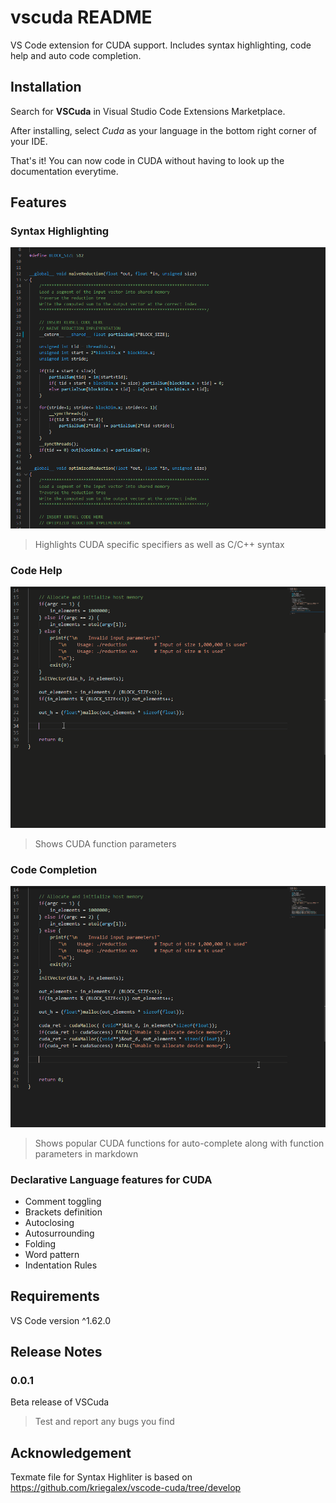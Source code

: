 # vscuda README

VS Code extension for CUDA support. Includes syntax highlighting, code help and auto code completion.  

## Installation 

Search for __VSCuda__ in Visual Studio Code Extensions Marketplace. 

After installing, select _Cuda_ as your language in the bottom right corner of your IDE. 

That's it! You can now code in CUDA without having to look up the documentation everytime. 

## Features

### Syntax Highlighting

![Syntax Highlighting](./gifs/syntax_highlight.PNG)

> Highlights CUDA specific specifiers as well as C/C++ syntax


### Code Help

![Code Help](./gifs/code-help.gif)

> Shows CUDA function parameters 

### Code Completion

![Code Completion](./gifs/code-completion.gif)

> Shows popular CUDA functions for auto-complete along with function parameters in markdown

### Declarative Language features for CUDA

- Comment toggling
- Brackets definition
- Autoclosing
- Autosurrounding
- Folding
- Word pattern
- Indentation Rules

## Requirements

VS Code version ^1.62.0


## Release Notes

### 0.0.1

Beta release of VSCuda 
> Test and report any bugs you find

## Acknowledgement 

Texmate file for Syntax Highliter is based on https://github.com/kriegalex/vscode-cuda/tree/develop

